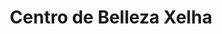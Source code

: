 ---
title: "Centro de Belleza Xelha"
url: /la-linea-de-la-concepcion/centro-de-belleza-xelha/
shop: cosméticos
---